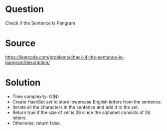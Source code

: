 # Question
Check if the Sentence Is Pangram

# Source
https://leetcode.com/problems/check-if-the-sentence-is-pangram/description/

# Solution
 - Time complexity: O(N)
 - Create HashSet *set* to store lowercase English letters from the sentence.
 - Iterate all the characters in the sentence and add it to the *set*.
 - Return true if the size of *set* is 26 since the alphabet consists of 26 letters.
 - Otherwise, return false.